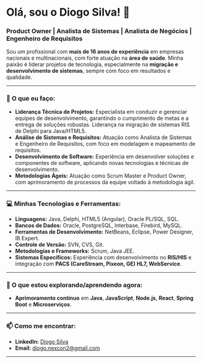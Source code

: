 # Olá, sou o Diogo Silva! 👋

### Product Owner | Analista de Sistemas | Analista de Negócios | Engenheiro de Requisitos

Sou um profissional com **mais de 16 anos de experiência** em empresas nacionais e multinacionais, com forte atuação na **área de saúde**. Minha paixão é liderar projetos de tecnologia, especialmente na **migração e desenvolvimento de sistemas**, sempre com foco em resultados e qualidade.

---

### 🚀 O que eu faço:

* **Liderança Técnica de Projetos:** Especialista em conduzir e gerenciar equipes de desenvolvimento, garantindo o cumprimento de metas e a entrega de soluções robustas. Liderança na migração de sistemas RIS de Delphi para Java/HTML5.
* **Análise de Sistemas e Requisitos:** Atuação como Analista de Sistemas e Engenheiro de Requisitos, com foco em modelagem e mapeamento de requisitos.
* **Desenvolvimento de Software:** Experiência em desenvolver soluções e componentes de software, aplicando novas tecnologias e técnicas de desenvolvimento.
* **Metodologias Ágeis:** Atuação como Scrum Master e Product Owner, com aprimoramento de processos da equipe voltado à metodologia ágil.

---
### 💻 Minhas Tecnologias e Ferramentas:

* **Linguagens:** Java, Delphi, HTML5 (Angular), Oracle PL/SQL, SQL.
* **Bancos de Dados:** Oracle, PostgreSQL, Interbase, Firebird, MySQL.
* **Ferramentas de Desenvolvimento:** NetBeans, Eclipse, Power Designer, IB Expert.
* **Controle de Versão:** SVN, CVS, Git.
* **Metodologias e Frameworks:** Scrum, Java JEE.
* **Sistemas Específicos:** Experiência com desenvolvimento no **RIS/HIS** e integração com **PACS (CareStream, Pixeon, GE) HL7, WebService**.

---

### 🌱 O que estou explorando/aprendendo agora:

* **Aprimoramento contínuo** em **Java**, **JavaScript**, **Node.js**, **React**, **Spring Boot** e **Microserviços**.
---

### 📫 Como me encontrar:

* **LinkedIn:** [Diogo Silva](https://www.linkedin.com/in/diogo-silva-6b1b0833)
* **Email:** diogo.nexcon2@gmail.com

---

